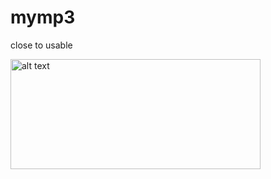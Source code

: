 # mymp3
close to usable

<p>
  <img src="https://github.com/adventitious/mymp3/blob/master/screen_1.png" alt="alt text" width="400" height="176">
</p>

